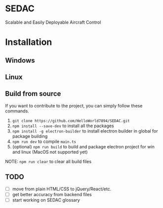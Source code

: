 # SEDAC
Scalable and Easily Deployable Aircraft Control

# Installation

## Windows

## Linux

## Build from source
If you want to contribute to the project, you can simply follow these commands.

1. `git clone https://github.com/HelloWorld7894/SEDAC.git`
2. `npm install --save-dev` to install all the packages
3. `npm install -g electron-builder` to install electron builder in global for package building
4. `npm run dev` to compile `main.ts`
5. (optional) `npm run build` to build and package electron project for win and linux (MacOS not supported yet)

NOTE: `npm run clear` to clear all build files

## TODO

- [ ] move from plain HTML/CSS to jQuery/React/etc.
- [ ] get better accuracy from backend files
- [ ] start working on SEDAC glossary
